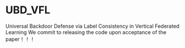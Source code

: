 # UBD_VFL
Universal Backdoor Defense via Label Consistency in Vertical Federated Learning
We commit to releasing the code upon acceptance of the paper！！！
